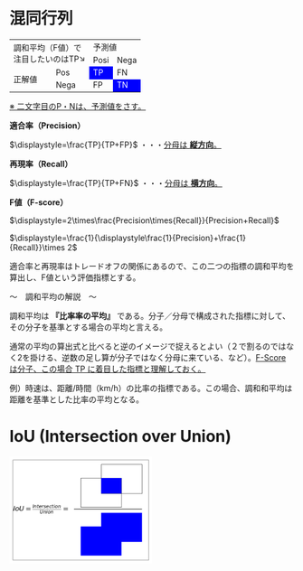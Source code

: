 # 混同行列

<table>
<tr>
<td rowspan="2" colspan="2">調和平均（F値）で<br>注目したいのはTP↘</td>
<td colspan="2">予測値</td>
</tr>
<tr>
<td>Posi</td>
<td>Nega</td>
</tr>
<tr>
<td rowspan="2">正解値</td>
<td>Pos</td>
<td bgcolor="blue" style="color:white">TP</td>
<td>FN</td>
</tr>
<tr>
<td>Nega</td>
<td>FP</td>
<td bgcolor="blue" style="color:white">TN</td>
</tr>
</table>

<ins>※ 二文字目のP・Nは、予測値をさす。</ins>

**適合率（Precision）**

$\displaystyle=\frac{TP}{TP+FP}$ ・・・<ins>分母は **縦方向**。</ins>

**再現率（Recall）**

$\displaystyle=\frac{TP}{TP+FN}$ ・・・<ins>分母は **横方向**。</ins>

**F値（F-score）**

$\displaystyle=2\times\frac{Precision\times{Recall}}{Precision+Recall}$

$\displaystyle=\frac{1}{\displaystyle\frac{1}{Precision}+\frac{1}{Recall}}\times 2$

適合率と再現率はトレードオフの関係にあるので、この二つの指標の調和平均を算出し、F値という評価指標とする。

～　調和平均の解説　～

調和平均は **『比率率の平均』** である。分子／分母で構成された指標に対して、その分子を基準とする場合の平均と言える。

通常の平均の算出式と比べると逆のイメージで捉えるとよい（２で割るのではなく2を掛ける、逆数の足し算が分子ではなく分母に来ている、など）。<ins>F-Score は分子、この場合 TP に着目した指標と理解しておく。</ins>

例）時速は、距離/時間（km/h）の比率の指標である。この場合、調和和平均は距離を基準とした比率の平均となる。

# IoU (Intersection over Union)

<img src="./img/IoU.png" width="50%">
